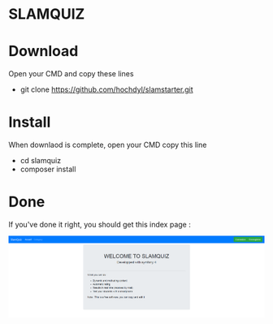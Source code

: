 SLAMQUIZ
=========

# Download
Open your CMD and copy these lines
* git clone https://github.com/hochdyl/slamstarter.git

# Install
When downlaod is complete, open your CMD copy this line
* cd slamquiz
* composer install

# Done
If you've done it right, you should get this index page :

![test](assets\screenshot_home.jpg)
